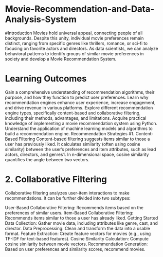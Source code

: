 # Movie-Recommendation-and-Data-Analysis-System
#Introduction
Movies hold universal appeal, connecting people of all backgrounds. Despite this unity, individual movie preferences remain distinct, ranging from specific genres like thrillers, romance, or sci-fi to focusing on favorite actors and directors. As data scientists, we can analyze behavioral patterns to identify groups of similar movie preferences in society and develop a Movie Recommendation System.

# Learning Outcomes
Gain a comprehensive understanding of recommendation algorithms, their purpose, and how they function to predict user preferences.
Learn why recommendation engines enhance user experience, increase engagement, and drive revenue in various platforms.
Explore different recommendation engine types, specifically content-based and collaborative filtering, including their methods, advantages, and limitations.
Acquire practical knowledge of implementing a movie recommendation system using Python.
Understand the application of machine learning models and algorithms to build a recommendation engine.
Recommendation Strategies
#1. Content-Based Filtering
Content-based filtering suggests items similar to those a user has previously liked. It calculates similarity (often using cosine similarity) between the user’s preferences and item attributes, such as lead actors, directors, and genres1. In n-dimensional space, cosine similarity quantifies the angle between two vectors.

# 2. Collaborative Filtering
Collaborative filtering analyzes user-item interactions to make recommendations. It can be further divided into two subtypes:

User-Based Collaborative Filtering: Recommends items based on the preferences of similar users.
Item-Based Collaborative Filtering: Recommends items similar to those a user has already liked.
Getting Started
Data Collection: Gather movie data, including attributes like genre, cast, and director.
Data Preprocessing: Clean and transform the data into a usable format.
Feature Extraction: Create feature vectors for movies (e.g., using TF-IDF for text-based features).
Cosine Similarity Calculation: Compute cosine similarity between movie vectors.
Recommendation Generation: Based on user preferences and similarity scores, recommend movies.
